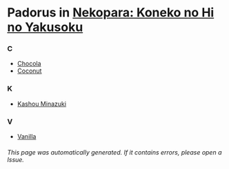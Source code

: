 # Padorus in [Nekopara: Koneko no Hi no Yakusoku](https://myanimelist.net/anime/37983/Nekopara__Koneko_no_Hi_no_Yakusoku)

### C
* [Chocola](https://github.com/shadow578/Project-Padoru/blob/master/table-of-contents/characters/Chocola.md)
* [Coconut](https://github.com/shadow578/Project-Padoru/blob/master/table-of-contents/characters/Coconut.md)

### K
* [Kashou Minazuki](https://github.com/shadow578/Project-Padoru/blob/master/table-of-contents/characters/KashouMinazuki.md)

### V
* [Vanilla](https://github.com/shadow578/Project-Padoru/blob/master/table-of-contents/characters/Vanilla.md)

###### This page was automatically generated. If it contains errors, please open a Issue.
